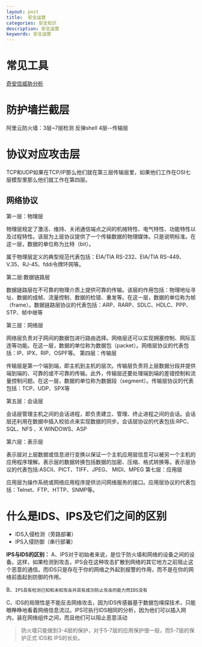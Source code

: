 ```yaml
---
layout: post
title:  安全运营
categories: 安全知识
description: 安全运营
keywords: 安全运营
---
```


# 常见工具

[奇安信威胁分析
](https://ti.qianxin.com/)

# 防护墙拦截层

阿里云防火墙：3层~7层检测
反弹shell 4层--传输层

# 协议对应攻击层
TCP和UDP如果在TCP/IP那么他们就在第三层传输层里，如果他们工作在OSI七层模型里那么他们就工作在第四层。


## 网络协议

第一层：物理层

物理层规定了激活、维持、关闭通信端点之间的机械特性、电气特性、功能特性以及过程特性。该层为上层协议提供了一个传输数据的物理媒体。只是说明标准。在这一层，数据的单位称为比特（bit）。

属于物理层定义的典型规范代表包括：EIA/TIA RS-232、EIA/TIA RS-449、V.35、RJ-45、fddi令牌环网等。

第二层:数据链路层

数据链路层在不可靠的物理介质上提供可靠的传输。该层的作用包括：物理地址寻址、数据的成帧、流量控制、数据的检错、重发等。在这一层，数据的单位称为帧（frame）。数据链路层协议的代表包括：ARP、RARP、SDLC、HDLC、PPP、STP、帧中继等

第三层：网络层

网络层负责对子网间的数据包进行路由选择。网络层还可以实现拥塞控制、网际互连等功能。在这一层，数据的单位称为数据包（packet）。网络层协议的代表包括：IP、IPX、RIP、OSPF等。
第四层：传输层

传输层是第一个端到端，即主机到主机的层次。传输层负责将上层数据分段并提供端到端的、可靠的或不可靠的传输。此外，传输层还要处理端到端的差错控制和流量控制问题。在这一层，数据的单位称为数据段（segment）。传输层协议的代表包括：TCP、UDP、SPX等

第五层：会话层

会话层管理主机之间的会话进程，即负责建立、管理、终止进程之间的会话。会话层还利用在数据中插入校验点来实现数据的同步。会话层协议的代表包括:RPC、SQL、NFS 、X WINDOWS、ASP

第六层：表示层

表示层对上层数据或信息进行变换以保证一个主机应用层信息可以被另一个主机的应用程序理解。表示层的数据转换包括数据的加密、压缩、格式转换等。表示层协议的代表包括:ASCII、PICT、TIFF、JPEG、 MIDI、MPEG
第七层：应用层

应用层为操作系统或网络应用程序提供访问网络服务的接口。应用层协议的代表包括：Telnet、FTP、HTTP、SNMP等。


# 什么是IDS、IPS及它们之间的区别

- IDS入侵检测（旁路部署）
- IPS入侵防御（串行部署）

**IPS与IDS的区别：**
A、IPS对于初始者来说，是位于防火墙和网络的设备之间的设备。这样，如果检测到攻击，IPS会在这种攻击扩散到网络的其它地方之前阻止这个恶意的通信。而IDS只是存在于你的网络之外起到报警的作用，而不是在你的网络前面起到防御的作用。

B、`IPS具有检测已知和未知攻击并具有成功防止攻击的能力而IDS没有`

C、IDS的局限性是不能反击网络攻击，因为IDS传感器基于数据包嗅探技术，只能眼睁睁地看着网络信息流过。IPS可执行IDS相同的分析，因为他们可以插入网内，装在网络组件之间，而且他们可以阻止恶意活动

> 防火墙只能做到3-4层的保护，对于5-7层的应用保护很一般，而5-7层的保护正式 IDS和 IPS的长处。